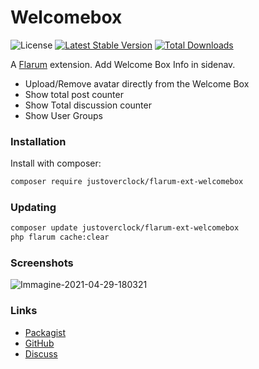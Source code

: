 # Welcomebox

![License](https://img.shields.io/badge/license-MIT-blue.svg) [![Latest Stable Version](https://img.shields.io/packagist/v/justoverclock/flarum-ext-welcomebox.svg)](https://packagist.org/packages/justoverclock/flarum-ext-welcomebox) [![Total Downloads](https://img.shields.io/packagist/dt/justoverclock/flarum-ext-welcomebox.svg)](https://packagist.org/packages/justoverclock/flarum-ext-welcomebox)

A [Flarum](http://flarum.org) extension. Add Welcome Box Info in sidenav.

- Upload/Remove avatar directly from the Welcome Box
- Show total post counter
- Show Total discussion counter
- Show User Groups

### Installation

Install with composer:

```sh
composer require justoverclock/flarum-ext-welcomebox
```

### Updating

```sh
composer update justoverclock/flarum-ext-welcomebox
php flarum cache:clear
```

### Screenshots

![Immagine-2021-04-29-180321](https://user-images.githubusercontent.com/79002016/116582623-d8b3c700-a915-11eb-8466-b87a6cba7d3e.png)

### Links

- [Packagist](https://packagist.org/packages/justoverclock/flarum-ext-welcomebox)
- [GitHub](https://github.com/justoverclock/flarum-ext-welcomebox)
- [Discuss](https://discuss.flarum.org/d/PUT_DISCUSS_SLUG_HERE)
